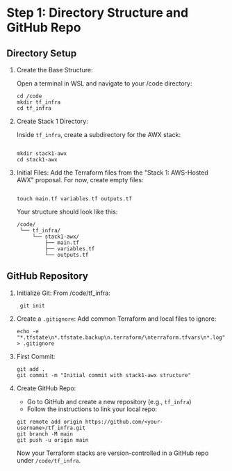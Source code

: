 # Step 1: Directory Structure and GitHub Repo
## Directory Setup

1. Create the Base Structure:

   Open a terminal in WSL and navigate to your /code directory:

   ```
   cd /code
   mkdir tf_infra
   cd tf_infra

   ```
2. Create Stack 1 Directory:

   Inside `tf_infra`, create a subdirectory for the AWX stack:

   ```

   mkdir stack1-awx
   cd stack1-awx

   ```
3. Initial Files:
   Add the Terraform files from the "Stack 1: AWS-Hosted AWX" proposal. For now, create empty files:

   ```

   touch main.tf variables.tf outputs.tf

   ```
   Your structure should look like this:

   ```
   /code/
    └── tf_infra/
        └── stack1-awx/
            ├── main.tf
            ├── variables.tf
            └── outputs.tf

    ```

## GitHub Repository
1. Initialize Git: From /code/tf_infra:

   ```
    git init
   ```

2. Create a `.gitignore`: Add common Terraform and local files to ignore:
   ```
   echo -e "*.tfstate\n*.tfstate.backup\n.terraform/\nterraform.tfvars\n*.log" > .gitignore
   ```
3. First Commit:
   ```
   git add .
   git commit -m "Initial commit with stack1-awx structure"
   ```
4. Create GitHub Repo:
   - Go to GitHub and create a new repository (e.g., `tf_infra`)
   - Follow the instructions to link your local repo:
   ```
   git remote add origin https://github.com/<your-username>/tf_infra.git
   git branch -M main
   git push -u origin main
   ```
   Now your Terraform stacks are version-controlled in a GitHub repo under `/code/tf_infra`.
